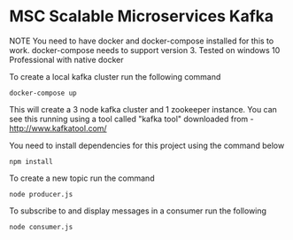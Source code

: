 # MSC Scalable Microservices Kafka

NOTE You need to have docker and docker-compose installed for this to work. docker-compose needs to support version 3. Tested on windows 10 Professional with native docker

To create a local kafka cluster run the following command

```
docker-compose up
```

This will create a 3 node kafka cluster and 1 zookeeper instance. You can see this running using a tool called "kafka tool" downloaded from - http://www.kafkatool.com/

You need to install dependencies for this project using the command below

```
npm install
```

To create a new topic run the command

```
node producer.js
```

To subscribe to and display messages in a consumer run the following

```
node consumer.js
```